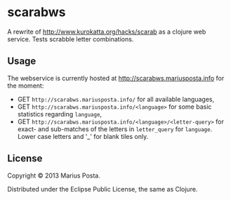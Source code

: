 scarabws
========

A rewrite of http://www.kurokatta.org/hacks/scarab as a clojure web service.
Tests scrabble letter combinations.

## Usage

The webservice is currently hosted at http://scarabws.mariusposta.info for the moment:
- GET `http://scarabws.mariusposta.info/` for all available languages,
- GET `http://scarabws.mariusposta.info/<language>` for some basic statistics regarding `language`,
- GET `http://scarabws.mariusposta.info/<language>/<letter-query>` for exact- and sub-matches of the letters in `letter_query` for `language`. Lower case letters and '_' for blank tiles only. 


## License

Copyright © 2013 Marius Posta.

Distributed under the Eclipse Public License, the same as Clojure.
